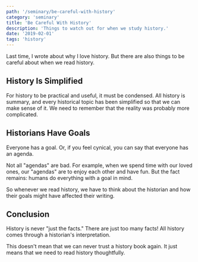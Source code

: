 ```yaml
---
path: '/seminary/be-careful-with-history'
category: 'seminary'
title: 'Be Careful With History'
description: 'Things to watch out for when we study history.'
date: '2019-02-01'
tags: 'history'
---
```


Last time, I wrote about <x-link to='/seminary/why-i-love-history'>why I love history</x-link>.
But there are also things to be careful about when we read history.

## History Is Simplified

For history to be practical and useful, it must be condensed.
All history is summary, and every historical topic has been simplified so that we can make sense of it.
We need to remember that the reality was probably more complicated.

## Historians Have Goals

Everyone has a goal.
Or, if you feel cynical, you can say that everyone has an agenda.

Not all "agendas" are bad.
For example, when we spend time with our loved ones, our "agendas" are to enjoy each other and have fun.
But the fact remains: humans do everything with a goal in mind.

So whenever we read history, we have to think about the historian and how their goals might have affected their writing.

## Conclusion

History is never "just the facts."
There are just too many facts!
All history comes through a historian's interpretation.

This doesn't mean that we can never trust a history book again.
It just means that we need to read history thoughtfully.
